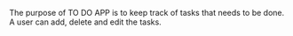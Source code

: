 
The purpose of TO DO APP is to keep track of tasks that needs to be done. A user can add, delete and edit the tasks.
